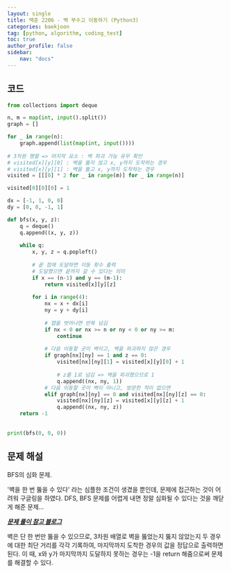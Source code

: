 ```yaml
---
layout: single
title: 백준 2206 - 벽 부수고 이동하기 (Python3)
categories: baekjoon
tag: [python, algorithm, coding_test]
toc: true 
author_profile: false
sidebar:
    nav: "docs"
---
```


## 코드

```python
from collections import deque

n, m = map(int, input().split())
graph = []

for _ in range(n):
    graph.append(list(map(int, input())))
    
# 3차원 행렬 => 마지막 요소 : 벽 파괴 가능 유무 확인
# visited[x][y][0] : 벽을 뚫지 않고 x, y까지 도착하는 경우
# visited[x][y][1] : 벽을 뚫고 x, y까지 도착하는 경우
visited = [[[0] * 2 for _ in range(m)] for _ in range(n)]

visited[0][0][0] = 1

dx = [-1, 1, 0, 0]
dy = [0, 0, -1, 1]

def bfs(x, y, z):
    q = deque()
    q.append((x, y, z))
    
    while q:
        x, y, z = q.popleft()
        
        # 끝 점에 도달하면 이동 횟수 출력
        # 도달했으면 끝까지 갈 수 있다는 의미
        if x == (n-1) and y == (m-1):
            return visited[x][y][z]
        
        for i in range(4):
            nx = x + dx[i]
            ny = y + dy[i]
            
            # 맵을 벗어나면 반복 넘김
            if nx < 0 or nx >= n or ny < 0 or ny >= m:
                continue
                
            # 다음 이동할 곳이 벽이고, 벽을 파괴하지 않은 경우
            if graph[nx][ny] == 1 and z == 0:
                visited[nx][ny][1] = visited[x][y][0] + 1
                
                # z를 1로 넘김 => 벽을 파괴했으므로 1
                q.append((nx, ny, 1))
            # 다음 이동할 곳이 벽이 아니고, 방문한 적이 없으면
            elif graph[nx][ny] == 0 and visited[nx][ny][z] == 0:
                visited[nx][ny][z] = visited[x][y][z] + 1
                q.append((nx, ny, z))
    return -1
    
    
print(bfs(0, 0, 0))    
```



## 문제 해설

BFS의 심화 문제.

'벽을 한 번 뚫을 수 있다' 라는 심플한 조건이 생겼을 뿐인데, 문제에 접근하는 것이 어려워 구글링을 하였다. DFS, BFS 문제를 어렵게 내면 정말 심화될 수 있다는 것을 깨닫게 해준 문제...

***[문제 풀이 참고 블로그](https://seongonion.tistory.com/m/107)***

벽은 단 한 번만 뚫을 수 있으므로, 3차원 배열로 벽을 뚫었는지 뚫지 않았는지 두 경우에 대한 최단 거리를 각각 기록하여, 마지막까지 도착한 경우의 값을 정답으로 출력하면 된다. 이 때, x와 y가 마지막까지 도달하지 못하는 경우는 -1을 return 해줌으로써 문제를 해결할 수 있다.
